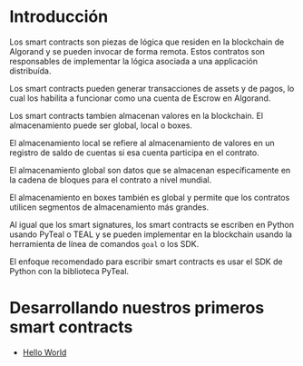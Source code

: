 # Introducción
Los smart contracts son piezas de lógica que residen en la blockchain de Algorand y se pueden invocar de forma remota. Estos contratos son responsables de implementar la lógica asociada a una applicación distribuída. 

Los smart contracts pueden generar transacciones de assets y de pagos, lo cual los habilita a funcionar como una cuenta de Escrow en Algorand. 

Los smart contracts tambien almacenan valores en la blockchain. El almacenamiento puede ser global, local o boxes. 

El almacenamiento local se refiere al almacenamiento de valores en un registro de saldo de cuentas si esa cuenta participa en el contrato.

El almacenamiento global son datos que se almacenan específicamente en la cadena de bloques para el contrato a nivel mundial.

El almacenamiento en boxes también es global y permite que los contratos utilicen segmentos de almacenamiento más grandes.

Al igual que los smart signatures, los smart contracts se escriben en Python usando PyTeal o TEAL y se pueden implementar en la blockchain usando la herramienta de línea de comandos ```goal``` o los SDK. 

El enfoque recomendado para escribir smart contracts es usar el SDK de Python con la biblioteca PyTeal.

# Desarrollando nuestros primeros smart contracts
- [Hello World](https://github.com/jmsalinas88/algorand/tree/main/intro-to-smart-contracts/HelloWorld)



